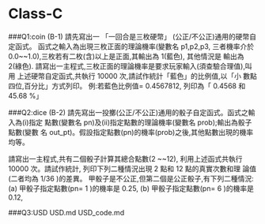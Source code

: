 # Class-C
###Q1:coin
(B-1)
請先寫出一 「一回合是三枚硬幣」 (公正/不公正)通用的硬幣自定函式。
函式之輸入為出現三枚正面的理論機率(變數名 p1,p2,p3, 三者機率介於
0.0~~1.0),三枚若有二枚(含)以上是正面,其輸出為 1(藍色), 其他情況是
輸出為 2(綠色).
請寫出一主程式,三枚正面的理論機率是要求玩家輸入(須查驗合理值),叫用
上述硬幣自定函式,共執行 10000 次,請試作統計「藍色」的比例值,以「小
數點四位,百分比」方式列印。
例:若藍色比例值= 0.4567812, 列印為「 0.4568 和 45.68 %」

###Q2:dice
(B-2) 請先寫出一投擲(公正/不公正)通用的骰子自定函式。函式之輸入為(i)指定
點數(變數名 pn)及(ii)指定點數的理論機率(變數名 prob);輸出為骰子點數(變數
名 out_pt)。假設指定點數(pn)的機率(prob)之後,其他點數出現的機率均等。

請寫出一主程式,共有二個骰子計算其總合點數(2 ~~12), 利用上述函式共執行
10000 次。請試作統計, 列印下列二種情況出現 2 點和 12 點的真實次數和理
論值(二者均為 1/36 )的差異。
甲骰子是不公正,但第二個是公正骰子,有下列二種情況:
(a) 甲骰子指定點數(pn= 1 )的機率是 0.25,
(b) 甲骰子指定點數(pn= 6 )的機率是 0.12,

###Q3:USD
USD.md
USD_code.md
